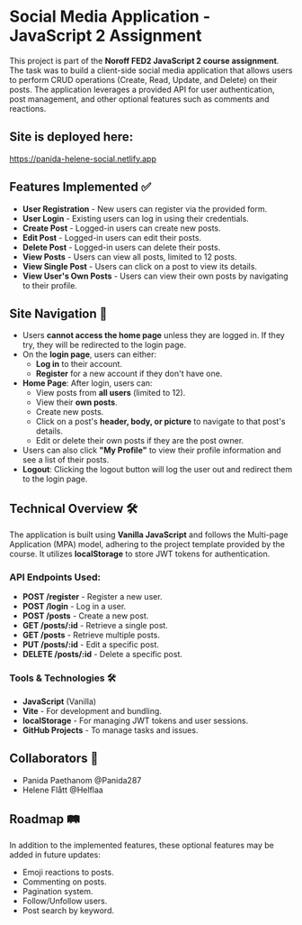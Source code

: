 # Social Media Application - JavaScript 2 Assignment

This project is part of the **Noroff FED2 JavaScript 2 course assignment**. The task was to build a client-side social media application that allows users to perform CRUD operations (Create, Read, Update, and Delete) on their posts. The application leverages a provided API for user authentication, post management, and other optional features such as comments and reactions.

## Site is deployed here:
https://panida-helene-social.netlify.app

## Features Implemented ✅

- **User Registration** - New users can register via the provided form.
- **User Login** - Existing users can log in using their credentials.
- **Create Post** - Logged-in users can create new posts.
- **Edit Post** - Logged-in users can edit their posts.
- **Delete Post** - Logged-in users can delete their posts.
- **View Posts** - Users can view all posts, limited to 12 posts.
- **View Single Post** - Users can click on a post to view its details.
- **View User's Own Posts** - Users can view their own posts by navigating to their profile.

## Site Navigation 🧭

- Users **cannot access the home page** unless they are logged in. If they try, they will be redirected to the login page.
- On the **login page**, users can either:
  - **Log in** to their account.
  - **Register** for a new account if they don't have one.
- **Home Page**: After login, users can:
  - View posts from **all users** (limited to 12).
  - View their **own posts**.
  - Create new posts.
  - Click on a post's **header, body, or picture** to navigate to that post's details.
  - Edit or delete their own posts if they are the post owner.
- Users can also click **"My Profile"** to view their profile information and see a list of their posts.
- **Logout**: Clicking the logout button will log the user out and redirect them to the login page.

## Technical Overview 🛠️

The application is built using **Vanilla JavaScript** and follows the Multi-page Application (MPA) model, adhering to the project template provided by the course. It utilizes **localStorage** to store JWT tokens for authentication.

### API Endpoints Used:

- **POST /register** - Register a new user.
- **POST /login** - Log in a user.
- **POST /posts** - Create a new post.
- **GET /posts/:id** - Retrieve a single post.
- **GET /posts** - Retrieve multiple posts.
- **PUT /posts/:id** - Edit a specific post.
- **DELETE /posts/:id** - Delete a specific post.

### Tools & Technologies 🛠️

- **JavaScript** (Vanilla)
- **Vite** - For development and bundling.
- **localStorage** - For managing JWT tokens and user sessions.
- **GitHub Projects** - To manage tasks and issues.

## Collaborators 🤝
- Panida Paethanom @Panida287
- Helene Flått @Helflaa

## Roadmap 🛤️
In addition to the implemented features, these optional features may be added in future updates:

- Emoji reactions to posts.
- Commenting on posts.
- Pagination system.
- Follow/Unfollow users.
- Post search by keyword.
